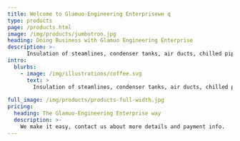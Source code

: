 ```yaml
---
title: Welcome to Glamuo-Engineering Enterprisewe q
type: products
page: /products.html
image: /img/products/jumbotron.jpg
heading: Doing Business with Glamuo Engineering Enterprise
description: >-
      Insulation of steamlines, condenser tanks, air ducts, chilled pipes,steam stop valves,chilled tanks & boilers.
intro:
  blurbs:
    - image: /img/illustrations/coffee.svg
      text: >
        Insulation of steamlines, condenser tanks, air ducts, chilled pipes, chilled tanks & Boilers. Contact us for service.
      
full_image: /img/products/products-full-width.jpg
pricing:
  heading: The Glamuo-Engineering Enterprise way
  description: >-
    We make it easy, contact us about more details and payment info.
---
```



